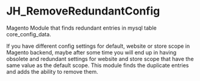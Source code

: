 # JH_RemoveRedundantConfig
Magento Module that finds redundant entries in mysql table core_config_data.


If you have different config settings for default, website or store scope in Magento backend, maybe after some time you will end up in having obsolete and redundant settings for website and store scope that have the same value as the default scope. This module finds the duplicate entries and adds the ability to remove them.
